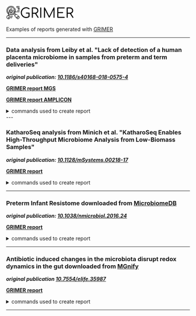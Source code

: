 ![GRIMER](https://raw.githubusercontent.com/pirovc/grimer/main/grimer/img/logo.png)

Examples of reports generated with [GRIMER](https://github.com/pirovc/grimer)

---

### Data analysis from Leiby et al. "Lack of detection of a human placenta microbiome in samples from preterm and term deliveries"

***original publication: [10.1186/s40168-018-0575-4](https://doi.org/10.1186/s40168-018-0575-4)***

**[GRIMER report MGS](https://pirovc.github.io/grimer-reports/placenta/placenta_mgs.html)**

**[GRIMER report AMPLICON](https://pirovc.github.io/grimer-reports/placenta/placenta_amplicon.html)**

<details>
<summary>commands used to create report</summary>

```bash
# Download files (table, metadata and config)
wget https://raw.githubusercontent.com/pirovc/grimer-reports/main/placenta/placenta_files.tar.gz
tar xf  placenta_files.tar.gz

# AMPLICON
grimer --config placenta_amplicon_config.yaml \
       --input-file placenta_amplicon_table.tsv \
       --metadata-file placenta_metadata.tsv \
       --taxonomy ncbi \
       --ranks superkingdom phylum class order family genus species \
       --level-separator ";" \
       --obs-replace "^.+__" "" "_" " " \
       --unassigned-header "Unassigned"  \
       --decontam --mgnify --transpose \
       --title "Placenta study AMPLICON - Leiby, J.S. et al 2018" \
       --output-html placenta_amplicon.html

# MGS
grimer --config placenta_mgs_config.yaml \
       --input-file placenta_mgs_table.tsv \
       --metadata-file placenta_metadata.tsv \
       --taxonomy ncbi \
       --ranks superkingdom phylum class order family genus species \
       --level-separator "|" \
       --unassigned-header "unassigned"  \
       --decontam --mgnify \
       --title "Placenta study MGS - Leiby, J.S. et al 2018" \
       --output-html placenta_mgs.html
```

</details>
---

### KatharoSeq analysis from Minich et al. "KatharoSeq Enables High-Throughput Microbiome Analysis from Low-Biomass Samples"

***original publication: [10.1128/mSystems.00218-17](https://doi.org/10.1128/mSystems.00218-17)***

**[GRIMER report](https://pirovc.github.io/grimer-reports/katharoseq/katharoseq.html)**

<details>
<summary>commands used to create report</summary>

```bash
# Download files (table, metadata and config)
wget https://raw.githubusercontent.com/pirovc/grimer-reports/main/katharoseq/katharoseq_files.tar.gz
tar xf katharoseq_files.tar.gz

# Run GRIMER
grimer --config katharoseq_config.yaml \
       --input-file katharoseq_table.tsv \
       --metadata-file katharoseq_metadata.tsv \
       --transformation clr \
       --obs-replace "^.+__" "" "_" " " \
       --taxonomy ncbi \
       --ranks superkingdom phylum class order family genus species \
       --level-separator ";" \
       --decontam --mgnify \
       --title "KatharoSeq - Minich et al. 2018" \
       --output-html katharoseq.html
```

</details>

---

### Preterm Infant Resistome downloaded from [MicrobiomeDB](https://microbiomedb.org/mbio/app/record/dataset/DS_82fe0308e2) 

***original publication: [10.1038/nmicrobiol.2016.24](https://doi.org/10.1038/nmicrobiol.2016.24)***

**[GRIMER report](https://pirovc.github.io/grimer-reports/microbiomedb/ResistomeAmplicon.html)**

<details>
<summary>commands used to create report</summary>

```bash
# Download files (table, metadata and config) - Original source: https://microbiomedb.org/common/downloads/release-22/82fe0308e2032de2041694df6592ba542ea84b86/ResistomeAmplicon.16s_DADA2.taxon_abundance.biom
wget https://raw.githubusercontent.com/pirovc/grimer-reports/main/microbiomedb/microbiomedb_files.tar.gz
tar xf microbiomedb_files.tar.gz

# Run GRIMER
grimer --config config/default.yaml \
       --input-file ResistomeAmplicon.16s_DADA2.taxon_abundance.biom \
       --taxonomy ncbi \
       --ranks superkingdom phylum class order family genus species \
       --decontam --mgnify \
       --title "MicrobiomeDB Preterm Infant Resistome (V4)" \
       --output-html ResistomeAmplicon.html
```

</details>

---

### Antibiotic induced changes in the microbiota disrupt redox dynamics in the gut downloaded from [MGnify](https://www.ebi.ac.uk/metagenomics/studies/MGYS00005180)

***original publication [10.7554/elife.35987](https://doi.org/10.7554/elife.35987)***

**[GRIMER report](https://pirovc.github.io/grimer-reports/mgnify/MGYS00005180.html)**

<details>
<summary>commands used to create report</summary>

```bash
# Script to download files and generate GRIMER report from any MGnify study accession
# Requires "jsonapi-client>=0.9.7" (conda install "jsonapi-client>=0.9.7")
./grimer-mgnify.py -i MGYS00005180 -o MGYS00005180 -g "--decontam --mgnify" 

# Or directly from files
wget https://raw.githubusercontent.com/pirovc/grimer-reports/main/mgnify/mgnify_files.tar.gz
tar xf mgnify_files.tar.gz
# Run GRIMER
grimer --config config/default.yaml \
       --input-file MGYS00005180_ERP108433_taxonomy_abundances_SSU_v4.1.tsv \
       --metadata-file MGYS00005180_metadata.tsv \
       --obs-replace "^.+__" "" "_" " " \
       --taxonomy ncbi \
       --ranks superkingdom kingdom phylum class order family genus species \
       --level-separator ";" \
       --decontam --mgnify \
       --title "MGnify study accession MGYS00005180" \
       --output-html MGYS00005180.html
```

</details>

---